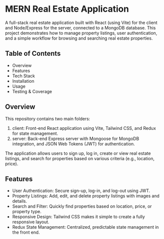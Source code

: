 # MERN Real Estate Application

A full-stack real estate application built with React (using Vite) for the client and Node/Express for the server, connected to a MongoDB database. This project demonstrates how to manage property listings, user authentication, and a simple workflow for browsing and searching real estate properties.

## Table of Contents

- Overview
- Features
- Tech Stack
- Installation
- Usage
- Testing & Coverage

## Overview

This repository contains two main folders:

1. client: Front-end React application using Vite, Tailwind CSS, and Redux for state management.
2. server: Back-end Express server with Mongoose for MongoDB integration, and JSON Web Tokens (JWT) for authentication.

The application allows users to sign up, log in, create or view real estate listings, and search for properties based on various criteria (e.g., location, price).

## Features

- User Authentication: Secure sign-up, log-in, and log-out using JWT.
- Property Listings: Add, edit, and delete property listings with images and details.
- Search and Filter: Quickly find properties based on location, price, or property type.
- Responsive Design: Tailwind CSS makes it simple to create a fully responsive layout.
- Redux State Management: Centralized, predictable state management in the front end.
